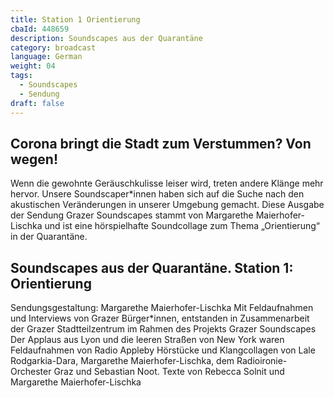 ```yaml
---
title: Station 1 Orientierung
cbaId: 448659
description: Soundscapes aus der Quarantäne
category: broadcast
language: German
weight: 04
tags:
  - Soundscapes
  - Sendung
draft: false
---
```

## Corona bringt die Stadt zum Verstummen? Von wegen!

Wenn die gewohnte Geräuschkulisse leiser wird, treten andere Klänge mehr hervor. Unsere Soundscaper*innen haben sich auf die Suche nach den akustischen Veränderungen in unserer Umgebung gemacht. Diese Ausgabe der Sendung Grazer Soundscapes stammt von Margarethe Maierhofer-Lischka und ist eine hörspielhafte Soundcollage zum Thema „Orientierung“ in der Quarantäne.

## Soundscapes aus der Quarantäne. Station 1: Orientierung

Sendungsgestaltung: Margarethe Maierhofer-Lischka
Mit Feldaufnahmen und Interviews von Grazer Bürger*innen, entstanden in Zusammenarbeit der Grazer Stadtteilzentrum im Rahmen des Projekts Grazer Soundscapes
Der Applaus aus Lyon und die leeren Straßen von New York waren Feldaufnahmen von Radio Appleby
Hörstücke und Klangcollagen von Lale Rodgarkia-Dara, Margarethe Maierhofer-Lischka, dem Radioironie-Orchester Graz und Sebastian Noot.
Texte von Rebecca Solnit und Margarethe Maierhofer-Lischka

